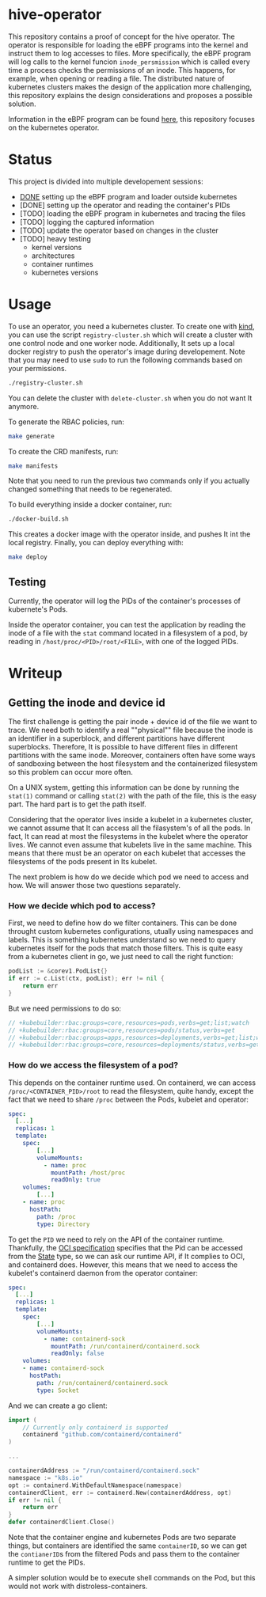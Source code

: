 # hive-operator

This repository contains a proof of concept for the hive operator. The
operator is responsible for loading the eBPF programs into the kernel
and instruct them to log accesses to files. More specifically, the
eBPF program will log calls to the kernel funcion `inode_persmission`
which is called every time a process checks the permissions of an
inode. This happens, for example, when opening or reading a file.
The distributed nature of kubernetes clusters makes the design of the
application more challenging, this repository explains the design
considerations and proposes a possible solution.

Information in the eBPF program can be found
[here](https://github.com/San7o/hive-bpf/), this repository focuses
on the kubernetes operator.

# Status

This project is divided into multiple developement sessions:
- [DONE](https://github.com/San7o/hive-bpf/) setting up the eBPF
  program and loader outside kubernetes
- [DONE] setting up the operator and reading the container's PIDs
- [TODO] loading the eBPF program in kubernetes and tracing the files
- [TODO] logging the captured information
- [TODO] update the operator based on changes in the cluster
- [TODO] heavy testing
  - kernel versions
  - architectures
  - container runtimes
  - kubernetes versions

# Usage

To use an operator, you need a kubernetes cluster. To create one with
[kind](https://github.com/kubernetes-sigs/kind),
you can use the script `registry-cluster.sh` which will create
a cluster with one control node and one worker node. Additionally,
It sets up a local docker registry to push the operator's image
during developement. Note that you may need to use `sudo` to run the
following commands based on your permissions.

```bash
./registry-cluster.sh
```

You can delete the cluster with `delete-cluster.sh` when you do not
want It anymore.

To generate the RBAC policies, run:
```bash
make generate
```

To create the CRD manifests, run:
```bash
make manifests
```

Note that you need to run the previous two commands only if you
actually changed something that needs to be regenerated.

To build everything inside a docker container, run:
```bash
./docker-build.sh
```

This creates a docker image with the operator inside, and pushes It
int the local registry. Finally, you can deploy everything with:
```bash
make deploy
```

## Testing

Currently, the operator will log the PIDs of the container's processes
of kubernete's Pods.

Inside the operator container, you can test the application by
reading the inode of a file with the `stat` command located in a
filesystem of a pod, by reading in `/host/proc/<PID>/root/<FILE>`,
with one of the logged PIDs.

# Writeup

## Getting the inode and device id

The first challenge is getting the pair inode + device id of the file
we want to trace. We need both to identify a real ""physical"" file
because the inode is an identifier in a superblock, and different
partitions have different superblocks. Therefore, It is possible to have
different files in different partitions with the same inode. Moreover,
containers often have some ways of sandboxing between the host
filesystem and the containerized filesystem so this problem can
occur more often. 

On a UNIX system, getting this information can be done by running the
`stat(1)` command or calling `stat(2)` with the path of the file, this
is the easy part. The hard part is to get the path itself.

Considering that the operator lives inside a kubelet in a kubernetes
cluster, we cannot assume that It can access all the filasystem's of
all the pods. In fact, It can read at most the filesystems in the
kubelet where the operator lives. We cannot even assume that kubelets
live in the same machine. This means that there must be an operator on
each kubelet that accesses the filesystems of the pods present in Its
kubelet. 

The next problem is how do we decide which pod we need to access and
how. We will answer those two questions separately.

### How we decide which pod to access?

First, we need to define how do we filter containers. This can be
done throught custom kubernetes configurations, utually using namespaces
and labels. This is something kubernetes understand so we need to
query kubernetes itself for the pods that match those filters. This
is quite easy from a kubernetes client in go, we just need to call the
right function:

```go
podList := &corev1.PodList{}
if err := c.List(ctx, podList); err != nil {
	return err
}
```

But we need permissions to do so:

```go
// +kubebuilder:rbac:groups=core,resources=pods,verbs=get;list;watch
// +kubebuilder:rbac:groups=core,resources=pods/status,verbs=get
// +kubebuilder:rbac:groups=apps,resources=deployments,verbs=get;list;watch
// +kubebuilder:rbac:groups=core,resources=deployments/status,verbs=get
```

### How do we access the filesystem of a pod?
 
This depends on the container runtime used. On containerd, we
can access `/proc/<CONTAINER_PID>/root` to read the filesystem,
quite handy, except the fact that we need to share `/proc` between
the Pods, kubelet and operator:

```yaml
spec:
  [...]
  replicas: 1
  template:
    spec:
		[...]
        volumeMounts:
          - name: proc
            mountPath: /host/proc
            readOnly: true
	volumes:
		[...]
	- name: proc
	  hostPath:
		path: /proc
		type: Directory
```
  
To get the `PID` we need to rely on the API of the container
runtime. Thankfully, the
[OCI specification](https://opencontainers.org/) specifies that
the Pid can be accessed from the [State](https://github.com/opencontainers/runtime-spec/blob/2f2d37e8216b8019067a63c28f711482820025c6/specs-go/state.go#L51)
type, so we can ask our runtime API, if It complies to OCI, and
containerd does.
However, this means that we need to access the kubelet's containerd
daemon from the operator container:
```yaml
spec:
  [...]
  replicas: 1
  template:
    spec:
		[...]
		volumeMounts:
          - name: containerd-sock
            mountPath: /run/containerd/containerd.sock
            readOnly: false
	volumes:
	- name: containerd-sock
	  hostPath:
		path: /run/containerd/containerd.sock
		type: Socket
```

And we can create a go client:
```go
import (
	// Currently only containerd is supported
	containerd "github.com/containerd/containerd"
)

...

containerdAddress := "/run/containerd/containerd.sock"
namespace := "k8s.io"
opt := containerd.WithDefaultNamespace(namespace)
containerdClient, err := containerd.New(containerdAddress, opt)
if err != nil {
	return err
}
defer containerdClient.Close()
```

Note that the container engine and kubernetes Pods are two separate
things, but containers are identified the same `containerID`,
so we can get the `contianerID`s from the filtered Pods and pass them
to the container runtime to get the PIDs.

A simpler solution would be to execute shell commands on the Pod,
but this would not work with distroless-containers.

